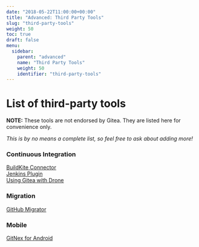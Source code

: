 ```yaml
---
date: "2018-05-22T11:00:00+00:00"
title: "Advanced: Third Party Tools"
slug: "third-party-tools"
weight: 50
toc: true
draft: false
menu:
  sidebar:
    parent: "advanced"
    name: "Third Party Tools"
    weight: 50
    identifier: "third-party-tools"
---
```


# List of third-party tools
**NOTE:** These tools are not endorsed by Gitea. They are listed here for convenience only.

*This is by no means a complete list, so feel free to ask about adding more!*

### Continuous Integration
[BuildKite Connector](https://github.com/techknowlogick/gitea-buildkite-connector)  
[Jenkins Plugin](https://github.com/jenkinsci/gitea-plugin)  
[Using Gitea with Drone](https://docs.drone.io/installation/gitea/)


### Migration
[GitHub Migrator](https://gitea.com/gitea/migrator)


### Mobile
[GitNex for Android](https://gitlab.com/mmarif4u/gitnex)
